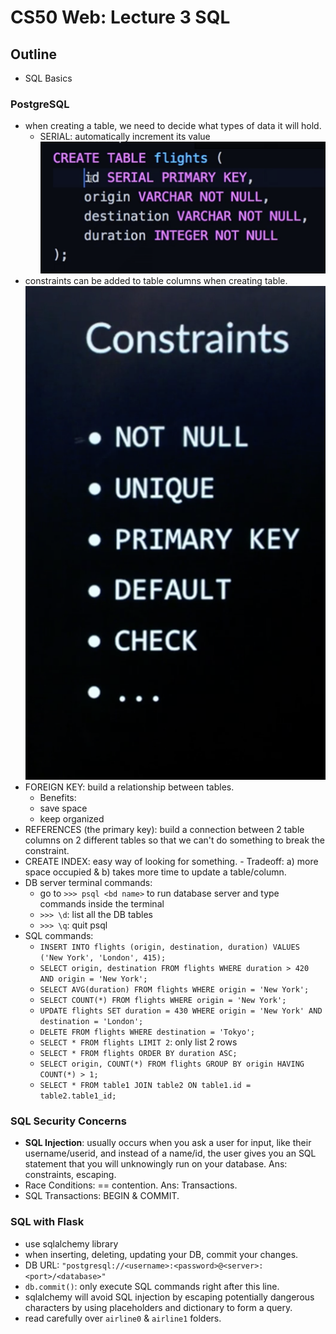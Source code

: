 # CS50 Web: Lecture 3 SQL 

## Outline
* SQL Basics 

### PostgreSQL 
* when creating a table, we need to decide what types of data it will hold. 
	* SERIAL: automatically increment its value 
![](./img/SQL_create_table.png) 
* constraints can be added to table columns when creating table. 
![](./img/SQL_constraints.png) 
* FOREIGN KEY: build a relationship between tables. 
	* Benefits: 
	* save space 
	* keep organized  
* REFERENCES (the primary key): build a connection between 2 table columns on 2 different tables so that we can't do something to break the constraint. 
* CREATE INDEX: easy way of looking for something. - Tradeoff: a) more space occupied & b) takes more time to update a table/column. 
* DB server terminal commands: 
	* go to `>>> psql <bd name>` to run database server and type commands inside the terminal 
	* `>>> \d`: list all the DB tables
	* `>>> \q`: quit psql  
* SQL commands:  
	* `INSERT INTO flights (origin, destination, duration) VALUES ('New York', 'London', 415);` 
	* `SELECT origin, destination FROM flights WHERE duration > 420 AND origin = 'New York';` 
	* `SELECT AVG(duration) FROM flights WHERE origin = 'New York';`
	* `SELECT COUNT(*) FROM flights WHERE origin = 'New York';`
	* `UPDATE flights SET duration = 430 WHERE origin = 'New York' AND destination = 'London';` 
	* `DELETE FROM flights WHERE destination = 'Tokyo';` 
	* `SELECT * FROM flights LIMIT 2`: only list 2 rows
	* `SELECT * FROM flights ORDER BY duration ASC;` 
	* `SELECT origin, COUNT(*) FROM flights GROUP BY origin HAVING COUNT(*) > 1;`  
	* `SELECT * FROM table1 JOIN table2 ON table1.id = table2.table1_id;` 

### SQL Security Concerns 
* __SQL Injection__:  usually occurs when you ask a user for input, like their username/userid, and instead of a name/id, the user gives you an SQL statement that you will unknowingly run on your database. Ans: constraints, escaping. 
* Race Conditions: == contention. Ans: Transactions.  
* SQL Transactions: BEGIN & COMMIT.  

### SQL with Flask 
* use sqlalchemy library 
* when inserting, deleting, updating your DB, commit your changes. 
* DB URL: `"postgresql://<username>:<password>@<server>:<port>/<database>"` 
* `db.commit()`: only execute SQL commands right after this line. 
* sqlalchemy will avoid SQL injection by escaping potentially dangerous characters by using placeholders and dictionary to form a query. 
* read carefully over `airline0` & `airline1` folders. 
